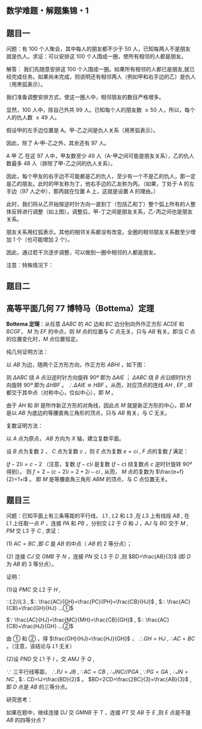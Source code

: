 ## 数学难题・解题集锦・1

## 题目一

问题：有 100 个人聚会，其中每人的朋友都不少于 50 人，已知每两人不是朋友就是仇人。求证：可以安排这 100 个人围成一圈，使所有相邻的人都是朋友。

解答：
我们先随意安排这 100 个人围成一圈。如果所有相邻的人都已是朋友,就已经完成任务。如果尚未完成，则说明还有相邻两人（例如甲和右手边的乙）是仇人（用黑弧表示）。

我们准备调整安排方式，使这一圈人中，相邻朋友的数目严格增多。

显然，100 人中，除自己外共 99 人。已知每个人的朋友数 $\ge 50$ 人，所以，每个人的仇人数 $\le 49$ 人。

假设甲的左手边位置是 A。甲-乙之间是仇人关系（用黑弧表示）。

因此，除了 A-甲-乙之外，其余还有 97 人。

A 甲 乙 在这 97 人中，甲友数至少 49 人（A-甲之间可能是朋友关系），乙的仇人数最多 48 人（排除了甲-乙之间的仇人关系）。

因此，每个甲友的右手边不可能都是乙的仇人，至少有一个不是乙的仇人，那一定是乙的朋友。此时的甲友称为丁，他右手边的乙友称为丙。（如果，丁处于 A 的左手边（97 人之中），那丙就在位置 A 上，这就是设置 A 的理由。）

此时，我们将从乙开始按逆时针方向一直到丁（包括乙和丁）整个弧上所有的人整体反转进行调整（如上图）。调整后，甲-丁之间是朋友关系，乙-丙之间也是朋友关系。

朋友关系用红弧表示。其他的相邻关系都没有改变。全圈的相邻朋友关系数至少增加 1 个（也可能增加 2 个）。

因此，通过若干次逐步调整，可以做到一圈中相邻的人都是朋友。

注意：特殊情况下：

## 题目二

## 高等平面几何 77 博特马（Bottema）定理

**Bottema 定理**：从任意 $ΔABC$ 的 $AC$ 边和 $BC$ 边分别向外作正方形 $ACDE$ 和 $BCGF$， $M$ 为 $EF$ 的中点，则 $M$ 点的位置与 $C$ 点无关，只与 $AB$ 有关。即当 $C$ 点的位置变化时，$M$ 点位置恒定。

纯几何证明方法：

以 $AB$ 为边，随两个正方形方向，作正方形 $ABHI$ ，如下图：

则 $ΔABC$ 绕 $A$ 点沿逆时针方向旋转 $90º$ 即为 $ΔAIE$ ； $ΔABC$ 绕 $B$ 点沿顺时针方向旋转 $90º$ 即为 $ΔHBF$ 。 $∴ΔAIE≌HBF$ 。从而，对应顶点的连线 $AH$ , $EF$ ,  $IB$ 都交于其中点（对称中心，位似中心），即 $M$ 。

由于 $AH$ 和 $BI$ 是所作新正方形的对角线，因此点 $M$ 就是新正方形的中心，即 $M$ 是以 $AB$ 为底边的等腰直角三角形的顶点，只与 $AB$ 有关，与 $C$ 无关。

复数证明方法：

以 $A$ 点为原点， $AB$ 方向为 $X$ 轴，建立复数平面。

设 $B$ 点为复数 $2$ ， $C$ 点为复数 $c$ ，则 $E$ 点为复数 $e=ci$ , $F$ 点的复数 $f$ 满足：

$(f-2)i=c-2$ （注意，复数 $(f-c)i$ 是复数 $(f-c)$ 绕复数点 $c$ 逆时针旋转 $90º$ 得到）。 则 $f=2-(c-2)i=2+2i-ci$ , 从而， $M$ 点的复数为 $\frac{e+f}{2}=1+i$ 。 即 $M$ 是等腰直角三角形 $ABM$ 的顶点，与 $C$ 点位置无关。

## 题目三

问题：已知平面上有三条等距的平行线， $L1$ , $L2$ 和 $L3$ ,在 $L3$ 上有线段 $AB$ , 在 $L1$ 上任取一点 $P$  ，连接 $PA$ 和 $PB$ ，分别交 $L2$ 于 $G$ 和 $J$ ，$AJ$ 与 $BG$ 交于 $M$ , $PM$ 交 $L3$ 于 $C$ , 求证：

(1) $AC=BC$ ,即 $C$ 是 $AB$ 的中点（ $AB$ 的 2 等分点）；

(2) 连接 $CJ$ 交 $GMB$ 于 $N$ ，连接 $PN$ 交 $L3$ 于 $D$ ,则 $BD=\frac{AB}{3}$ (即 $D$ 为 $AB$ 的 3 等分点）。

证明：

(1)设 $PMC$ 交 $L2$ 于 $H$ , 

$∵ L2//L3$ , $∴ \frac{AC}{GH}=\frac{PC}{PH}=\frac{CB}{HJ}$ , $∴ \frac{AC}{CB}=\frac{GH}{HJ} ...①$

$∵ \frac{AC}{HJ}=\frac{MC}{MH}=\frac{CB}{GH}$ , $∴ \frac{AC}{CB}=\frac{HJ}{GH} ...②$

由 $①$ 和 $②$ ，得 $\frac{GH}{HJ}=\frac{HJ}{GH}$ ， $∴ GH=HJ$ , $∴ AC=BC$ 。（注意，该结论与 $L1$ 无关）

(2)设 $PND$ 交 $L1$ 于 $I$ ，交 $AMJ$ 于 $Q$ , 

$∵$ 三平行线等距， $∴PJ=JB$ , $∵AC=CB$ , $∴JNC//PGA$ , $∵PG=GA$ , $∴JN=NC$ , $∴ CD=IJ=\frac{BD}{2}$ 。 $BD=2CD=\frac{2BC}{3}=\frac{AB}{3}$ ,即 $D$ 点是 $AB$ 的三等分点。

研究思考：

如果在题中，继续连接 $DJ$ 交 $GMNB$ 于 $T$ ，连接 $PT$ 交 $AB$ 于 $E$ ,则 $E$ 点是不是 $AB$ 的四等分点？







